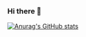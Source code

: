 ### Hi there 👋

[![Anurag's GitHub stats](https://github-readme-stats.vercel.app/api?username=santiagoMoreno73&show_icons=true&theme=dracula)](https://github.com/santiagoMoreno73/github-readme-stats)
